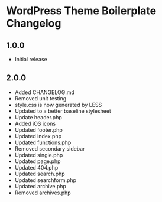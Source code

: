 WordPress Theme Boilerplate Changelog
=====================================

1.0.0
-----
* Initial release

2.0.0
-----
* Added CHANGELOG.md
* Removed unit testing
* style.css is now generated by LESS
* Updated to a better baseline stylesheet
* Update header.php
* Added iOS icons
* Updated footer.php
* Updated index.php
* Updated functions.php
* Removed secondary sidebar
* Updated single.php
* Updated page.php
* Updated 404.php
* Updated search.php
* Updated searchform.php
* Updated archive.php
* Removed archives.php